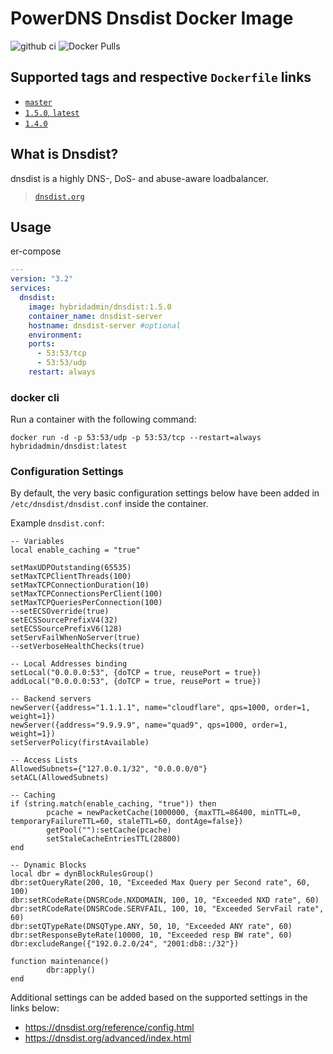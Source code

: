 # PowerDNS Dnsdist Docker Image

![github ci](https://github.com/hybridadmin/docker-dnsdist/workflows/ci/badge.svg?branch=main) ![Docker Pulls](https://img.shields.io/docker/pulls/hybridadmin/dnsdist)

## Supported tags and respective `Dockerfile` links

- [`master`](https://github.com/hybridadmin/docker-dnsdist/tree/main/master/Dockerfile)
- [`1.5.0`, `latest`](https://github.com/hybridadmin/docker-dnsdist/tree/main/1.5.0/Dockerfile)
- [`1.4.0`](https://github.com/hybridadmin/docker-dnsdist/tree/main/1.4.0/Dockerfile)

## What is Dnsdist?

dnsdist is a highly DNS-, DoS- and abuse-aware loadbalancer.
> [`dnsdist.org`](https://dnsdist.org/)

## Usage
er-compose
```yaml
---
version: "3.2"
services:
  dnsdist:
    image: hybridadmin/dnsdist:1.5.0
    container_name: dnsdist-server
    hostname: dnsdist-server #optional
    environment:
    ports:
      - 53:53/tcp
      - 53:53/udp
    restart: always
```

###  docker cli

Run a container with the following command:

```console
docker run -d -p 53:53/udp -p 53:53/tcp --restart=always hybridadmin/dnsdist:latest
```

### Configuration Settings

By default, the very basic configuration settings below have been added in `/etc/dnsdist/dnsdist.conf` inside the container.

Example `dnsdist.conf`:
```
-- Variables
local enable_caching = "true"

setMaxUDPOutstanding(65535)
setMaxTCPClientThreads(100)
setMaxTCPConnectionDuration(10)
setMaxTCPConnectionsPerClient(100)
setMaxTCPQueriesPerConnection(100)
--setECSOverride(true)
setECSSourcePrefixV4(32)
setECSSourcePrefixV6(128)
setServFailWhenNoServer(true)
--setVerboseHealthChecks(true)

-- Local Addresses binding
setLocal("0.0.0.0:53", {doTCP = true, reusePort = true})
addLocal("0.0.0.0:53", {doTCP = true, reusePort = true})

-- Backend servers
newServer({address="1.1.1.1", name="cloudflare", qps=1000, order=1, weight=1})
newServer({address="9.9.9.9", name="quad9", qps=1000, order=1, weight=1})
setServerPolicy(firstAvailable)

-- Access Lists
AllowedSubnets={"127.0.0.1/32", "0.0.0.0/0"}
setACL(AllowedSubnets)

-- Caching
if (string.match(enable_caching, "true")) then
        pcache = newPacketCache(1000000, {maxTTL=86400, minTTL=0, temporaryFailureTTL=60, staleTTL=60, dontAge=false})
        getPool(""):setCache(pcache)
        setStaleCacheEntriesTTL(28800)
end

-- Dynamic Blocks
local dbr = dynBlockRulesGroup()
dbr:setQueryRate(200, 10, "Exceeded Max Query per Second rate", 60, 100)
dbr:setRCodeRate(DNSRCode.NXDOMAIN, 100, 10, "Exceeded NXD rate", 60)
dbr:setRCodeRate(DNSRCode.SERVFAIL, 100, 10, "Exceeded ServFail rate", 60)
dbr:setQTypeRate(DNSQType.ANY, 50, 10, "Exceeded ANY rate", 60)
dbr:setResponseByteRate(10000, 10, "Exceeded resp BW rate", 60)
dbr:excludeRange({"192.0.2.0/24", "2001:db8::/32"})

function maintenance()
        dbr:apply()
end
```

Additional settings can be added based on the supported settings in the links below:
* https://dnsdist.org/reference/config.html
* https://dnsdist.org/advanced/index.html
